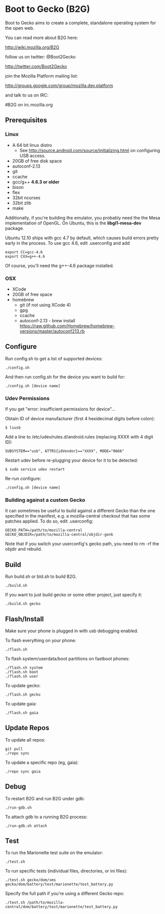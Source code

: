 # Boot to Gecko (B2G)

Boot to Gecko aims to create a complete, standalone operating system for the open web.

You can read more about B2G here:

  http://wiki.mozilla.org/B2G

follow us on twitter: @Boot2Gecko

  http://twitter.com/Boot2Gecko

join the Mozilla Platform mailing list:

  http://groups.google.com/group/mozilla.dev.platform

and talk to us on IRC:

  #B2G on irc.mozilla.org

## Prerequisites

### Linux

* A 64 bit linux distro
  * See http://source.android.com/source/initializing.html on configuring USB access.
* 20GB of free disk space
* autoconf-2.13
* git
* ccache
* gcc/g++ __4.6.3 or older__
* bison
* flex
* 32bit ncurses
* 32bit zlib
* make

Additionally, if you're building the emulator, you probably need the the Mesa
implementation of OpenGL.  On Ubuntu, this is the __libgl1-mesa-dev__ package.

Ubuntu 12.10 ships with gcc 4.7 by default, which causes build errors pretty
early in the process.  To use gcc 4.6, edit .userconfig and add

    export CC=gcc-4.6
    export CXX=g++-4.6

Of course, you'll need the g++-4.6 package installed.

### OSX

* XCode
* 20GB of free space
* homebrew
  * git (if not using XCode 4)
  * gpg
  * ccache
  * autoconf-2.13 - brew install https://raw.github.com/Homebrew/homebrew-versions/master/autoconf213.rb

## Configure

Run config.sh to get a list of supported devices:

    ./config.sh

And then run config.sh for the device you want to build for:

    ./config.sh [device name]

### Udev Permissions
If you get "error: insufficient permissions for device"...

Obtain ID of device manufacturer (first 4 hexidecimal digits before colon):

    $ lsusb

Add a line to /etc/udev/rules.d/android.rules (replacing XXXX with 4 digit ID):

    SUBSYSTEM=="usb", ATTRS{idVendor}=="XXXX", MODE="0666"

Restart udev before re-plugging your device for it to be detected:

    $ sudo service udev restart

Re-run configure:

    ./config.sh [device name]

### Building against a custom Gecko

It can sometimes be useful to build against a different Gecko than the one specified in the manifest, e.g. a mozilla-central checkout that has some patches applied. To do so, edit .userconfig:

    GECKO_PATH=/path/to/mozilla-central
    GECKO_OBJDIR=/path/to/mozilla-central/objdir-gonk

Note that if you switch your userconfig's gecko path, you need to rm -rf the objdir and rebuild.

## Build

Run build.sh or bld.sh to build B2G.

    ./build.sh

If you want to just build gecko or some other project, just specify it:

    ./build.sh gecko

## Flash/Install

Make sure your phone is plugged in with usb debugging enabled.

To flash everything on your phone:

    ./flash.sh

To flash system/userdata/boot partitions on fastboot phones:

    ./flash.sh system
    ./flash.sh boot
    ./flash.sh user

To update gecko:

    ./flash.sh gecko

To update gaia:

    ./flash.sh gaia

## Update Repos

To update all repos:

    git pull
    ./repo sync

To update a specific repo (eg, gaia):

    ./repo sync gaia

## Debug

To restart B2G and run B2G under gdb:

    ./run-gdb.sh

To attach gdb to a running B2G process:

    ./run-gdb.sh attach

## Test

To run the Marionette test suite on the emulator:

    ./test.sh

To run specific tests (individual files, directories, or ini files):

    ./test.sh gecko/dom/sms gecko/dom/battery/test/marionette/test_battery.py

Specify the full path if you're using a different Gecko repo:

    ./test.sh /path/to/mozilla-central/dom/battery/test/marionette/test_battery.py


